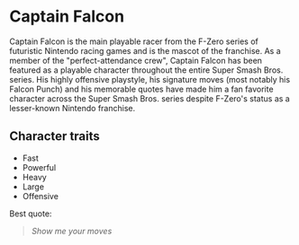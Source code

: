 # Captain Falcon
Captain Falcon is the main playable racer from the F-Zero series of futuristic Nintendo racing games and is the mascot of the franchise. As a member of the "perfect-attendance crew", Captain Falcon has been featured as a playable character throughout the entire Super Smash Bros. series. His highly offensive playstyle, his signature moves (most notably his Falcon Punch) and his memorable quotes have made him a fan favorite character across the Super Smash Bros. series despite F-Zero's status as a lesser-known Nintendo franchise.
## Character traits
* Fast
* Powerful
* Heavy
* Large
* Offensive

Best quote:
> *Show me your moves*
